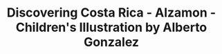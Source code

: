 ---
layout: comics
title: Discovering Costa Rica - Alzamon - Children's Illustration by Alberto Gonzalez
categories: 
    - homepage
    - comics
pretty_category: Comics
pretty_title: Discovering Costa Rica
permalink: /comics/discovering-costarica
sort_number: 12
masonryimage: /assets/images/comics/2016_cm_costaRicaAng01@400w.jpg
fullsizeimage: /assets/images/comics/2016_cm_costaRicaAng01@900w.jpg
---